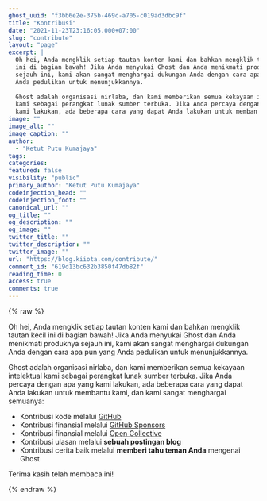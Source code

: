 ```yaml
---
ghost_uuid: "f3bb6e2e-375b-469c-a705-c019ad3dbc9f"
title: "Kontribusi"
date: "2021-11-23T23:16:05.000+07:00"
slug: "contribute"
layout: "page"
excerpt: |
  Oh hei, Anda mengklik setiap tautan konten kami dan bahkan mengklik tautan kecil
  ini di bagian bawah! Jika Anda menyukai Ghost dan Anda menikmati produknya
  sejauh ini, kami akan sangat menghargai dukungan Anda dengan cara apa pun yang
  Anda pedulikan untuk menunjukkannya.
  
  Ghost adalah organisasi nirlaba, dan kami memberikan semua kekayaan intelektual
  kami sebagai perangkat lunak sumber terbuka. Jika Anda percaya dengan apa yang
  kami lakukan, ada beberapa cara yang dapat Anda lakukan untuk memban
image: ""
image_alt: ""
image_caption: ""
author:
  - "Ketut Putu Kumajaya"
tags:
categories:
featured: false
visibility: "public"
primary_author: "Ketut Putu Kumajaya"
codeinjection_head: ""
codeinjection_foot: ""
canonical_url: ""
og_title: ""
og_description: ""
og_image: ""
twitter_title: ""
twitter_description: ""
twitter_image: ""
url: "https://blog.kiiota.com/contribute/"
comment_id: "619d13bc632b3850f47db82f"
reading_time: 0
access: true
comments: true
---
```


{% raw %}
<p>Oh hei, Anda mengklik setiap tautan konten kami dan bahkan mengklik tautan kecil ini di bagian bawah! Jika Anda menyukai Ghost dan Anda menikmati produknya sejauh ini, kami akan sangat menghargai dukungan Anda dengan cara apa pun yang Anda pedulikan untuk menunjukkannya.</p><p>Ghost adalah organisasi nirlaba, dan kami memberikan semua kekayaan intelektual kami sebagai perangkat lunak sumber terbuka. Jika Anda percaya dengan apa yang kami lakukan, ada beberapa cara yang dapat Anda lakukan untuk membantu kami, dan kami sangat menghargai semuanya:</p><ul><li>Kontribusi kode melalui <a href="https://github.com/tryghost?ref=blog.kiiota.com">GitHub</a></li><li>Kontribusi finansial melalui <a href="https://github.com/sponsors/TryGhost?ref=blog.kiiota.com">GitHub Sponsors</a></li><li>Kontribusi finansial melalui <a href="https://opencollective.com/ghost?ref=blog.kiiota.com">Open Collective</a></li><li>Kontribusi ulasan melalui <strong>sebuah postingan blog</strong></li><li>Kontribusi cerita baik melalui <strong>memberi tahu teman Anda</strong> mengenai Ghost</li></ul><p>Terima kasih telah membaca ini!</p>
{% endraw %}